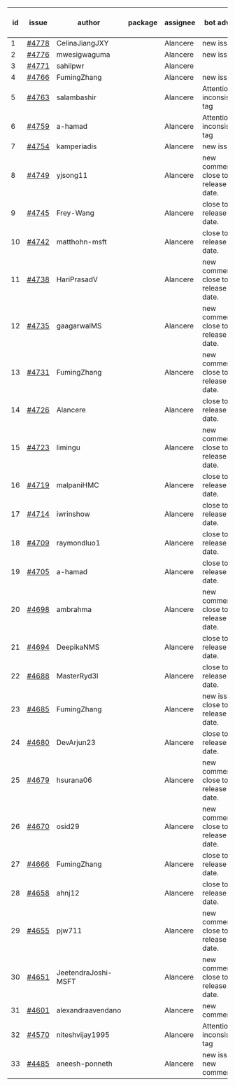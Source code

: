 | id | issue | author | package | assignee | bot advice | created date of issue | target release date | date from target |
| ------ | ------ | ------ | ------ | ------ | ------ | ------ | ------ | :-----: |
| 1 | [#4778](https://github.com/Azure/sdk-release-request/issues/4778) | CelinaJiangJXY |  | Alancere | new issue. | 11-22 | 12-22 |  |
| 2 | [#4776](https://github.com/Azure/sdk-release-request/issues/4776) | mwesigwaguma |  | Alancere | new issue. | 11-21 | 12-22 |  |
| 3 | [#4771](https://github.com/Azure/sdk-release-request/issues/4771) | sahilpwr |  | Alancere |  | 11-16 | 12-22 |  |
| 4 | [#4766](https://github.com/Azure/sdk-release-request/issues/4766) | FumingZhang |  | Alancere | new issue. | 11-15 | 12-22 |  |
| 5 | [#4763](https://github.com/Azure/sdk-release-request/issues/4763) | salambashir |  | Alancere | Attention to inconsistent tag | 11-13 | 12-22 |  |
| 6 | [#4759](https://github.com/Azure/sdk-release-request/issues/4759) | a-hamad |  | Alancere | Attention to inconsistent tag | 11-10 | 12-22 |  |
| 7 | [#4754](https://github.com/Azure/sdk-release-request/issues/4754) | kamperiadis |  | Alancere | new issue. | 11-10 | 12-22 |  |
| 8 | [#4749](https://github.com/Azure/sdk-release-request/issues/4749) | yjsong11 |  | Alancere | new comment. close to release date.  | 11-09 | 11-24 | 0 |
| 9 | [#4745](https://github.com/Azure/sdk-release-request/issues/4745) | Frey-Wang |  | Alancere | close to release date.  | 11-09 | 11-24 | 0 |
| 10 | [#4742](https://github.com/Azure/sdk-release-request/issues/4742) | matthohn-msft |  | Alancere | close to release date.  | 11-09 | 11-24 | 0 |
| 11 | [#4738](https://github.com/Azure/sdk-release-request/issues/4738) | HariPrasadV |  | Alancere | new comment. close to release date.  | 11-08 | 11-24 | 0 |
| 12 | [#4735](https://github.com/Azure/sdk-release-request/issues/4735) | gaagarwalMS |  | Alancere | new comment. close to release date.  | 11-08 | 11-24 | 0 |
| 13 | [#4731](https://github.com/Azure/sdk-release-request/issues/4731) | FumingZhang |  | Alancere | new comment. close to release date.  | 11-08 | 11-24 | 0 |
| 14 | [#4726](https://github.com/Azure/sdk-release-request/issues/4726) | Alancere |  | Alancere | close to release date.  | 11-07 | 11-24 | 0 |
| 15 | [#4723](https://github.com/Azure/sdk-release-request/issues/4723) | limingu |  | Alancere | new comment. close to release date.  | 11-06 | 11-24 | 0 |
| 16 | [#4719](https://github.com/Azure/sdk-release-request/issues/4719) | malpaniHMC |  | Alancere | close to release date.  | 11-06 | 11-24 | 0 |
| 17 | [#4714](https://github.com/Azure/sdk-release-request/issues/4714) | iwrinshow |  | Alancere | close to release date.  | 11-06 | 11-24 | 0 |
| 18 | [#4709](https://github.com/Azure/sdk-release-request/issues/4709) | raymondluo1 |  | Alancere | close to release date.  | 11-03 | 11-24 | 0 |
| 19 | [#4705](https://github.com/Azure/sdk-release-request/issues/4705) | a-hamad |  | Alancere | close to release date.  | 10-31 | 11-24 | 0 |
| 20 | [#4698](https://github.com/Azure/sdk-release-request/issues/4698) | ambrahma |  | Alancere | new comment. close to release date.  | 10-30 | 11-24 | 0 |
| 21 | [#4694](https://github.com/Azure/sdk-release-request/issues/4694) | DeepikaNMS |  | Alancere | close to release date.  | 10-30 | 11-24 | 0 |
| 22 | [#4688](https://github.com/Azure/sdk-release-request/issues/4688) | MasterRyd3l |  | Alancere | close to release date.  | 10-26 | 11-24 | 0 |
| 23 | [#4685](https://github.com/Azure/sdk-release-request/issues/4685) | FumingZhang |  | Alancere | new issue. close to release date.  | 10-26 | 11-24 | 0 |
| 24 | [#4680](https://github.com/Azure/sdk-release-request/issues/4680) | DevArjun23 |  | Alancere | close to release date.  | 10-24 | 11-24 | 0 |
| 25 | [#4679](https://github.com/Azure/sdk-release-request/issues/4679) | hsurana06 |  | Alancere | new comment. close to release date.  | 10-23 | 11-24 | 0 |
| 26 | [#4670](https://github.com/Azure/sdk-release-request/issues/4670) | osid29 |  | Alancere | new comment. close to release date.  | 10-23 | 11-24 | 0 |
| 27 | [#4666](https://github.com/Azure/sdk-release-request/issues/4666) | FumingZhang |  | Alancere | close to release date.  | 10-20 | 11-24 | 0 |
| 28 | [#4658](https://github.com/Azure/sdk-release-request/issues/4658) | ahnj12 |  | Alancere | close to release date.  | 10-17 | 11-24 | 0 |
| 29 | [#4655](https://github.com/Azure/sdk-release-request/issues/4655) | pjw711 |  | Alancere | new comment. close to release date.  | 10-13 | 11-24 | 0 |
| 30 | [#4651](https://github.com/Azure/sdk-release-request/issues/4651) | JeetendraJoshi-MSFT |  | Alancere | new comment. close to release date.  | 10-13 | 11-24 | 0 |
| 31 | [#4601](https://github.com/Azure/sdk-release-request/issues/4601) | alexandraavendano |  | Alancere | new comment. | 10-02 | 10-27 |  |
| 32 | [#4570](https://github.com/Azure/sdk-release-request/issues/4570) | niteshvijay1995 |  | Alancere | Attention to inconsistent tag | 09-26 | 10-27 |  |
| 33 | [#4485](https://github.com/Azure/sdk-release-request/issues/4485) | aneesh-ponneth |  | Alancere | new issue. new comment. | 08-31 | 09-22 |  |
